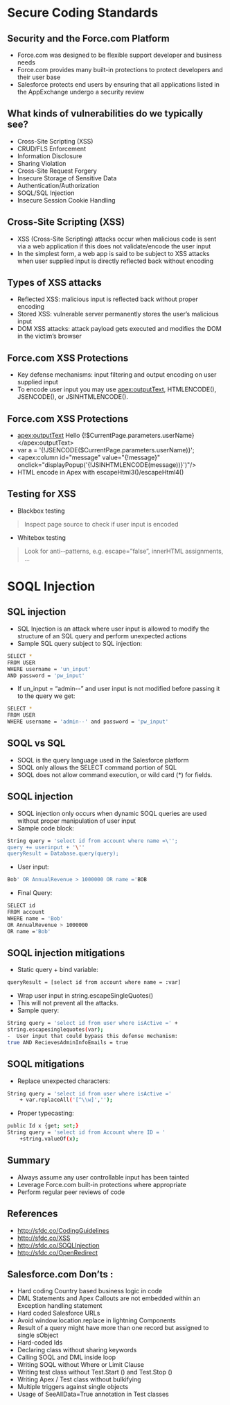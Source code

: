 # Secure Coding Standards
## Security and the Force.com Platform
- Force.com was designed to be flexible support developer and  business needs
- Force.com provides many built-in protections to protect developers  and their user base
- Salesforce protects end users by ensuring that all applications  listed in the AppExchange undergo a security review
## What kinds of vulnerabilities do we typically  see?
- Cross-Site Scripting (XSS)
- CRUD/FLS Enforcement
- Information Disclosure
- Sharing Violation
- Cross-Site Request Forgery
- Insecure Storage of Sensitive Data
- Authentication/Authorization
- SOQL/SQL Injection
- Insecure Session Cookie Handling

## Cross-Site Scripting (XSS)
- XSS (Cross-Site Scripting) attacks occur when malicious code is  sent via a web application if this does not validate/encode the user  input
- In the simplest form, a web app is said to be subject to XSS attacks  when user supplied input is directly reflected back without encoding

## Types of XSS attacks
- Reflected XSS: malicious input is reflected back without proper  encoding
- Stored XSS: vulnerable server permanently stores the user’s  malicious input
- DOM XSS attacks: attack payload gets executed and modifies the  DOM in the victim’s browser

## Force.com XSS Protections
- Key defense mechanisms: input filtering and output encoding on  user supplied input
- To encode user input you may use <apex:outputText>,  HTMLENCODE(), JSENCODE(), or JSINHTMLENCODE().

## Force.com XSS Protections
- <apex:outputText>
Hello {!$CurrentPage.parameters.userName}
</apex:outputText>
- var a = '{!JSENCODE($CurrentPage.parameters.userName)}';
- <apex:column id="message" value="{!message}"  onclick="displayPopup('{!JSINHTMLENCODE(message))}')"/>
- HTML encode in Apex with escapeHtml3()/escapeHtml4()

## Testing for XSS
- Blackbox testing
> Inspect page source to check if user input is encoded
- Whitebox testing
> Look for anti-­‐patterns, e.g. escape=”false”, innerHTML assignments, ...

# SOQL Injection
## SQL injection
- SQL Injection is an attack where user input is allowed to modify the  structure of an SQL query and perform unexpected actions
- Sample SQL query subject to SQL injection:
```sh
SELECT *
FROM USER
WHERE username = 'un_input'
AND password = 'pw_input'
```
- If un_input = “admin--” and user input is not modified before passing it to  the query we get:
```sh
SELECT *
FROM USER
WHERE username = 'admin--' and password = 'pw_input'
```
## SOQL vs SQL
- SOQL is the query language used in the Salesforce platform
- SOQL only allows the SELECT command portion of SQL
- SOQL does not allow command execution, or wild card (*) for  fields.

## SOQL injection
- SOQL injection only occurs when dynamic SOQL queries are used without  proper manipulation of user input
- Sample code block:
```sh
String query = 'select id from account where name =\'';
query += userinput + '\''
queryResult = Database.query(query);
```
- User input:
```sh
Bob' OR AnnualRevenue > 1000000 OR name ='BOB
```
- Final Query:
```sh
SELECT id
FROM account
WHERE name = 'Bob'
OR AnnualRevenue > 1000000
OR name ='Bob'
```
## SOQL injection mitigations
- Static query + bind variable:
```sh
queryResult = [select id from account where name = :var]
```
- Wrap user input in string.escapeSingleQuotes()
- This will not prevent all the attacks.
- Sample query:
```sh
String query = 'select id from user where isActive =' +
string.escapesinglequotes(var);
-  User input that could bypass this defense mechanism:
true AND RecievesAdminInfoEmails = true
```
## SOQL mitigations
- Replace unexpected characters:
```sh
String query = 'select id from user where isActive ='
    + var.replaceAll('[^\\w]','');
```
- Proper typecasting:
```sh 
public Id x {get; set;}
String query = 'select id from Account where ID = '
    +string.valueOf(x);
```

## Summary
- Always assume any user controllable input has been tainted
- Leverage Force.com built-in protections where appropriate
- Perform regular peer reviews of code

## References
- http://sfdc.co/CodingGuidelines
- http://sfdc.co/XSS
- http://sfdc.co/SOQLInjection
- http://sfdc.co/OpenRedirect

## Salesforce.com Don’ts :
- Hard coding Country based business logic in code
- DML Statements and Apex Callouts are not embedded within an Exception handling  statement
- Hard coded Salesforce URLs
- Avoid window.location.replace in lightning Components
- Result of a query might have more than one record but assigned to single sObject
- Hard-coded Ids
- Declaring class without sharing keywords
- Calling SOQL and DML inside loop
- Writing SOQL without Where or Limit Clause
- Writing test class without Test.Start () and Test.Stop () 
- Writing Apex / Test class without bulkifying
- Multiple triggers against single objects 
- Usage of SeeAllData=True annotation in Test classes 